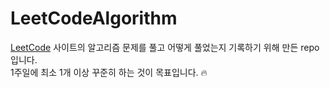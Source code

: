 # LeetCodeAlgorithm

[LeetCode](https://leetcode.com/) 사이트의 알고리즘 문제를 풀고 어떻게 풀었는지 기록하기 위해 만든 repo입니다.  
1주일에 최소 1개 이상 꾸준히 하는 것이 목표입니다. :fire:  
